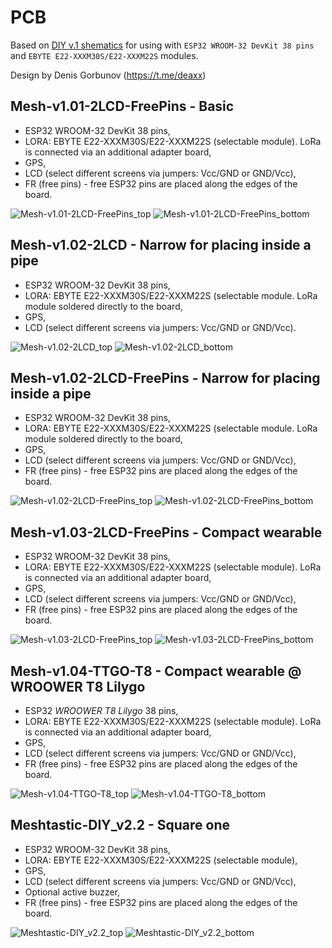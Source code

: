 # PCB

Based on [DIY v.1 shematics](https://github.com/NanoVHF/Meshtastic-DIY/tree/main/Schematics/E-Byte_E22) for using with `ESP32 WROOM-32 DevKit 38 pins` and `EBYTE E22-XXXM30S/E22-XXXM22S` modules.


Design by Denis Gorbunov (https://t.me/deaxx)

## Mesh-v1.01-2LCD-FreePins - Basic
- ESP32 WROOM-32 DevKit 38 pins,
- LORA: EBYTE E22-XXXM30S/E22-XXXM22S (selectable module). LoRa is connected via an additional adapter board,
- GPS,
- LCD (select different screens via jumpers: Vcc/GND or GND/Vcc),
- FR (free pins) - free ESP32 pins are placed along the edges of the board.

![Mesh-v1.01-2LCD-FreePins_top](images/Mesh-v1.01-2LCD-FreePins_top.jpg "Mesh-v1.01-2LCD-FreePins_top")
![Mesh-v1.01-2LCD-FreePins_bottom](images/Mesh-v1.01-2LCD-FreePins_bottom.jpg "Mesh-v1.01-2LCD-FreePins_bottom")


## Mesh-v1.02-2LCD - Narrow for placing inside a pipe
- ESP32 WROOM-32 DevKit 38 pins,
- LORA: EBYTE E22-XXXM30S/E22-XXXM22S (selectable module. LoRa module soldered directly to the board,
- GPS,
- LCD (select different screens via jumpers: Vcc/GND or GND/Vcc).

![Mesh-v1.02-2LCD_top](images/Mesh-v1.02-2LCD_top.jpg "Mesh-v1.02-2LCD_top")
![Mesh-v1.02-2LCD_bottom](images/Mesh-v1.02-2LCD_bottom.jpg "Mesh-v1.02-2LCD_bottom")


## Mesh-v1.02-2LCD-FreePins - Narrow for placing inside a pipe
- ESP32 WROOM-32 DevKit 38 pins,
- LORA: EBYTE E22-XXXM30S/E22-XXXM22S (selectable module. LoRa module soldered directly to the board,
- GPS,
- LCD (select different screens via jumpers: Vcc/GND or GND/Vcc),
- FR (free pins) - free ESP32 pins are placed along the edges of the board.

![Mesh-v1.02-2LCD-FreePins_top](images/Mesh-v1.02-2LCD-FreePins_top.jpg "Mesh-v1.02-2LCD-FreePins_top")
![Mesh-v1.02-2LCD-FreePins_bottom](images/Mesh-v1.02-2LCD-FreePins_bottom.jpg "Mesh-v1.02-2LCD-FreePins_bottom")


## Mesh-v1.03-2LCD-FreePins - Compact wearable
- ESP32 WROOM-32 DevKit 38 pins,
- LORA: EBYTE E22-XXXM30S/E22-XXXM22S (selectable module). LoRa is connected via an additional adapter board,
- GPS,
- LCD (select different screens via jumpers: Vcc/GND or GND/Vcc),
- FR (free pins) - free ESP32 pins are placed along the edges of the board.

![Mesh-v1.03-2LCD-FreePins_top](images/Mesh-v1.03-2LCD-FreePins_top.jpg "Mesh-v1.03-2LCD-FreePins_top")
![Mesh-v1.03-2LCD-FreePins_bottom](images/Mesh-v1.03-2LCD-FreePins_bottom.jpg "Mesh-v1.03-2LCD-FreePins_bottom")


## Mesh-v1.04-TTGO-T8 - Compact wearable @ WROOWER T8 Lilygo
- ESP32 *WROOWER T8 Lilygo* 38 pins,
- LORA: EBYTE E22-XXXM30S/E22-XXXM22S (selectable module). LoRa is connected via an additional adapter board,
- GPS,
- LCD (select different screens via jumpers: Vcc/GND or GND/Vcc),
- FR (free pins) - free ESP32 pins are placed along the edges of the board.

![Mesh-v1.04-TTGO-T8_top](images/Mesh-v1.04-TTGO-T8_top.jpg "Mesh-v1.04-TTGO-T8_top")
![Mesh-v1.04-TTGO-T8_bottom](images/Mesh-v1.04-TTGO-T8_bottom.jpg "Mesh-v1.04-TTGO-T8_bottom")


## Meshtastic-DIY_v2.2 - Square one
- ESP32 WROOM-32 DevKit 38 pins,
- LORA: EBYTE E22-XXXM30S/E22-XXXM22S (selectable module),
- GPS,
- LCD (select different screens via jumpers: Vcc/GND or GND/Vcc),
- Optional active buzzer,
- FR (free pins) - free ESP32 pins are placed along the edges of the board.

![Meshtastic-DIY_v2.2_top](images/Meshtastic-DIY_v2.2_top.jpg "Meshtastic-DIY_v2.2_top")
![Meshtastic-DIY_v2.2_bottom](images/Meshtastic-DIY_v2.2_bottom.jpg "Meshtastic-DIY_v2.2_bottom")